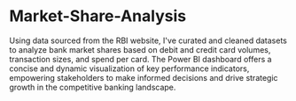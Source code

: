# Market-Share-Analysis
 Using data sourced from the RBI website, I've curated and cleaned datasets to analyze bank market shares based on debit and credit card volumes, transaction sizes, and spend per card. The Power BI dashboard offers a concise and dynamic visualization of key performance indicators, empowering stakeholders to make informed decisions and drive strategic growth in the competitive banking landscape.
